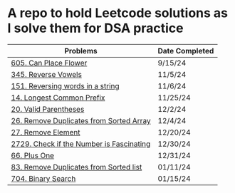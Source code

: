 # A repo to hold Leetcode solutions as I solve them for DSA practice

| Problems                                                                                                                             | Date Completed |
| ------------------------------------------------------------------------------------------------------------------------------------ | -------------- |
| [605. Can Place Flower](https://leetcode.com/problems/can-place-flowers/description/)                                                | 9/15/24        |
| [345. Reverse Vowels](https://leetcode.com/problems/reverse-vowels-of-a-string/description/?envType=study-plan-v2&envId=leetcode-75) | 11/5/24        |
| [151. Reversing words in a string](https://leetcode.com/problems/reverse-words-in-a-string/description/)                             | 11/6/24        |
| [14. Longest Common Prefix](https://leetcode.com/problems/longest-common-prefix/description/)                                        | 11/25/24       |
| [20. Valid Parentheses](https://leetcode.com/problems/valid-parentheses/description/)                                                | 12/2/24        |
| [26. Remove Duplicates from Sorted Array](https://leetcode.com/problems/remove-duplicates-from-sorted-array/description/)            | 12/4/24        |
| [27. Remove Element](https://leetcode.com/problems/remove-element/description/)                                                      | 12/20/24       |
| [2729. Check if the Number is Fascinating](https://leetcode.com/problems/check-if-the-number-is-fascinating/)                        | 12/30/24       |
| [66. Plus One](https://leetcode.com/problems/plus-one/description/)                                                                  | 12/31/24       |
| [83. Remove Duplicates from Sorted list](https://leetcode.com/problems/remove-duplicates-from-sorted-list/description/)              | 01/11/24       |
| [704. Binary Search](https://leetcode.com/problems/binary-search/description/)                                                       | 01/15/24       |
